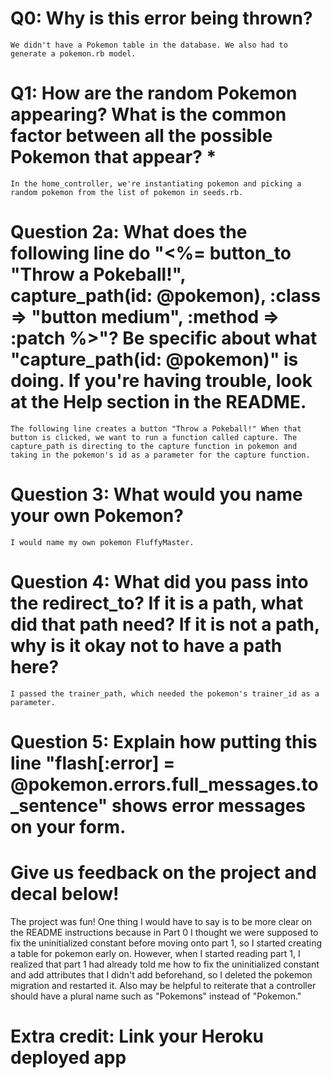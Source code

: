 # Q0: Why is this error being thrown?

	We didn't have a Pokemon table in the database. We also had to generate a pokemon.rb model. 

# Q1: How are the random Pokemon appearing? What is the common factor between all the possible Pokemon that appear? *

	In the home_controller, we're instantiating pokemon and picking a random pokemon from the list of pokemon in seeds.rb. 

# Question 2a: What does the following line do "<%= button_to "Throw a Pokeball!", capture_path(id: @pokemon), :class => "button medium", :method => :patch %>"? Be specific about what "capture_path(id: @pokemon)" is doing. If you're having trouble, look at the Help section in the README.

	The following line creates a button "Throw a Pokeball!" When that button is clicked, we want to run a function called capture. The capture_path is directing to the capture function in pokemon and taking in the pokemon's id as a parameter for the capture function. 

# Question 3: What would you name your own Pokemon?

	I would name my own pokemon FluffyMaster. 

# Question 4: What did you pass into the redirect_to? If it is a path, what did that path need? If it is not a path, why is it okay not to have a path here?

	I passed the trainer_path, which needed the pokemon's trainer_id as a parameter.

# Question 5: Explain how putting this line "flash[:error] = @pokemon.errors.full_messages.to_sentence" shows error messages on your form.



# Give us feedback on the project and decal below!

The project was fun! One thing I would have to say is to be more clear on the README instructions because in Part 0 I thought we were supposed to fix the uninitialized constant before moving onto part 1, so I started creating a table for pokemon early on. However, when I started reading part 1, I realized that part 1 had already told me how to fix the uninitialized constant and add attributes that I didn't add beforehand, so I deleted the pokemon migration and restarted it. Also may be helpful to reiterate that a controller should have a plural name such as "Pokemons" instead of "Pokemon."

# Extra credit: Link your Heroku deployed app
